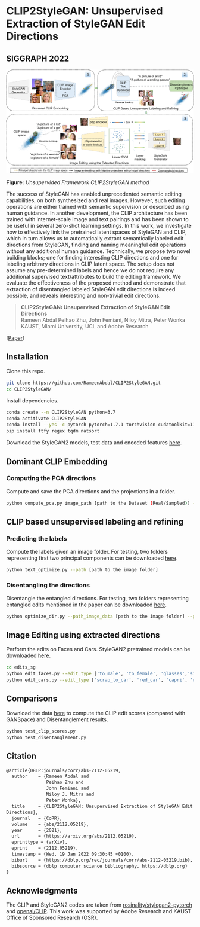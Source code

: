 


# CLIP2StyleGAN: Unsupervised Extraction of StyleGAN Edit Directions
## SIGGRAPH 2022

![image](./assets/framework.png)

**Figure:** *Unsupervided Framework CLIP2StyleGAN method*

The success of StyleGAN has enabled unprecedented semantic editing capabilities, on both synthesized and real images. However, such editing operations are either trained with semantic supervision or described using human guidance. In another development, the CLIP architecture has been trained with internet-scale image and text pairings and has been shown to be useful in several zero-shot learning settings. In this work, we investigate how to effectively link the pretrained latent spaces of StyleGAN and CLIP, which in turn allows us to automatically extract semantically labeled edit directions from StyleGAN, finding and naming meaningful edit operations without any additional human guidance. Technically, we propose two novel building blocks; one for finding interesting CLIP directions and one for labeling arbitrary directions in CLIP latent space. The setup does not assume any pre-determined labels and hence we do not require any additional supervised text/attributes to build the editing framework. We evaluate the effectiveness of the proposed method and demonstrate that extraction of disentangled labeled StyleGAN edit directions is indeed possible, and reveals interesting and non-trivial edit directions.
> **CLIP2StyleGAN: Unsupervised Extraction of StyleGAN Edit Directions** <br>
>  Rameen Abdal Peihao Zhu, John Femiani, Niloy Mitra, Peter Wonka <br>
>  KAUST, Miami University, UCL and Adobe Research <br>



[[Paper](https://arxiv.org/abs/2112.05219)]


## Installation

Clone this repo.
```bash
git clone https://github.com/RameenAbdal/CLIP2StyleGAN.git
cd CLIP2StyleGAN/
```

Install dependencies.
```bash
conda create --n CLIP2StyleGAN python=3.7
conda actitivate CLIP2StyleGAN
conda install --yes -c pytorch pytorch=1.7.1 torchvision cudatoolkit=11.0
pip install ftfy regex tqdm natsort
```

Download the StyleGAN2 models, test data and encoded features [here](https://drive.google.com/drive/folders/1L0iIr2Z0QzDIRrq6iWyOalKP8NFkuX8I?usp=sharing).
## Dominant CLIP Embedding
### Computing the PCA directions

Compute and save the PCA directions and the projections in a folder.

``` bash
python compute_pca.py image_path [path to the Dataset (Real/Sampled)] --extracted_features_path [path to the CLIP Image encoder features]
```

## CLIP based unsupervised labeling and refining
### Predicting the labels

Compute the labels given an image folder. For testing, two folders representing first two principal components can be downloaded [here](https://drive.google.com/drive/folders/1A9q83NksbMCau6rVTFfwfo_KhvC-rU5_?usp=sharing). 

``` bash
python text_optimize.py --path [path to the image folder]
```
### Disentangling the directions

Disentangle the entangled directions. For testing, two folders representing entangled edits mentioned in the paper can be downloaded [here](https://drive.google.com/drive/folders/1Hlept8V1UQklk4FfCuILeA-lwjRzlD3S?usp=sharing).

``` bash
python optimize_dir.py --path_image_data [path to the image folder] --path_features [path to the CLIP Image encoder features] --pca_axis [index of the principal axis]
```

## Image Editing using extracted directions

Perform the edits on Faces and Cars. StyleGAN2 pretrained models can be downloaded [here](https://drive.google.com/drive/folders/1hAYjqu0JW_PBfL8fV96g5x9yjQEslkY0?usp=sharing).

``` bash
cd edits_sg
python edit_faces.py --edit_type ['to_male', 'to_female', 'glasses','smile', 'kids', 'beard'] --ckpt [path to checkpoint]
python edit_cars.py --edit_type ['scrap_to_car', 'red_car', 'capri', 'race_car', 'blazer'] --ckpt [path to checkpoint]
```

## Comparisons

Download the data [here](https://drive.google.com/drive/folders/1QQlRO10NPlHrpVQeuGyvLCnlJ7pCYykK?usp=sharing) to compute the CLIP edit scores (compared with GANSpace) and Disentanglement results.

``` bash
python test_clip_scores.py
python test_disentanglement.py
```


## Citation

```
@article{DBLP:journals/corr/abs-2112-05219,
  author    = {Rameen Abdal and
               Peihao Zhu and
               John Femiani and
               Niloy J. Mitra and
               Peter Wonka},
  title     = {CLIP2StyleGAN: Unsupervised Extraction of StyleGAN Edit Directions},
  journal   = {CoRR},
  volume    = {abs/2112.05219},
  year      = {2021},
  url       = {https://arxiv.org/abs/2112.05219},
  eprinttype = {arXiv},
  eprint    = {2112.05219},
  timestamp = {Wed, 19 Jan 2022 09:30:45 +0100},
  biburl    = {https://dblp.org/rec/journals/corr/abs-2112-05219.bib},
  bibsource = {dblp computer science bibliography, https://dblp.org}
}
```


## Acknowledgments
The CLIP and StyleGAN2 codes are taken from [rosinality/stylegan2-pytorch](https://github.com/rosinality/stylegan2-pytorch) and [openai/CLIP](https://github.com/openai/CLIP). This work was supported by Adobe Research and KAUST Office of Sponsored Research (OSR).
